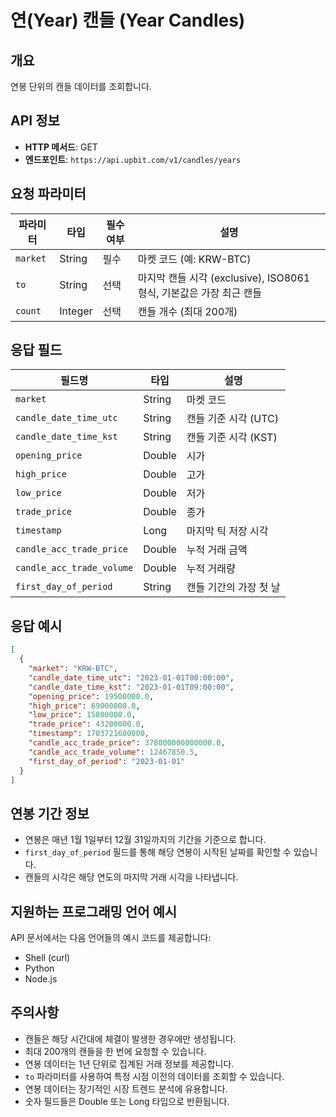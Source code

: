 # 연(Year) 캔들 (Year Candles)

## 개요
연봉 단위의 캔들 데이터를 조회합니다.

## API 정보
- **HTTP 메서드**: GET
- **엔드포인트**: `https://api.upbit.com/v1/candles/years`

## 요청 파라미터

| 파라미터 | 타입 | 필수 여부 | 설명 |
|---------|------|----------|------|
| `market` | String | 필수 | 마켓 코드 (예: KRW-BTC) |
| `to` | String | 선택 | 마지막 캔들 시각 (exclusive), ISO8061 형식, 기본값은 가장 최근 캔들 |
| `count` | Integer | 선택 | 캔들 개수 (최대 200개) |

## 응답 필드

| 필드명 | 타입 | 설명 |
|--------|------|------|
| `market` | String | 마켓 코드 |
| `candle_date_time_utc` | String | 캔들 기준 시각 (UTC) |
| `candle_date_time_kst` | String | 캔들 기준 시각 (KST) |
| `opening_price` | Double | 시가 |
| `high_price` | Double | 고가 |
| `low_price` | Double | 저가 |
| `trade_price` | Double | 종가 |
| `timestamp` | Long | 마지막 틱 저장 시각 |
| `candle_acc_trade_price` | Double | 누적 거래 금액 |
| `candle_acc_trade_volume` | Double | 누적 거래량 |
| `first_day_of_period` | String | 캔들 기간의 가장 첫 날 |

## 응답 예시

```json
[
  {
    "market": "KRW-BTC",
    "candle_date_time_utc": "2023-01-01T00:00:00",
    "candle_date_time_kst": "2023-01-01T09:00:00",
    "opening_price": 19500000.0,
    "high_price": 69000000.0,
    "low_price": 15800000.0,
    "trade_price": 43200000.0,
    "timestamp": 1703721600000,
    "candle_acc_trade_price": 378000000000000.0,
    "candle_acc_trade_volume": 12467850.5,
    "first_day_of_period": "2023-01-01"
  }
]
```

## 연봉 기간 정보
- 연봉은 매년 1월 1일부터 12월 31일까지의 기간을 기준으로 합니다.
- `first_day_of_period` 필드를 통해 해당 연봉이 시작된 날짜를 확인할 수 있습니다.
- 캔들의 시각은 해당 연도의 마지막 거래 시각을 나타냅니다.

## 지원하는 프로그래밍 언어 예시
API 문서에서는 다음 언어들의 예시 코드를 제공합니다:
- Shell (curl)
- Python
- Node.js

## 주의사항
- 캔들은 해당 시간대에 체결이 발생한 경우에만 생성됩니다.
- 최대 200개의 캔들을 한 번에 요청할 수 있습니다.
- 연봉 데이터는 1년 단위로 집계된 거래 정보를 제공합니다.
- `to` 파라미터를 사용하여 특정 시점 이전의 데이터를 조회할 수 있습니다.
- 연봉 데이터는 장기적인 시장 트렌드 분석에 유용합니다.
- 숫자 필드들은 Double 또는 Long 타입으로 반환됩니다.